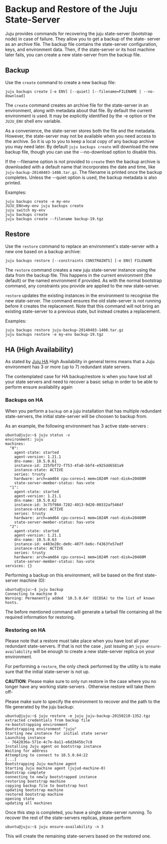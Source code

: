 # Backup and Restore of the Juju State-Server

Juju provides commands for recovering the juju state-server (bootstrap
node) in case of failure.  They allow you to get a backup of the state-
server as an archive file.  The backup file contains the state-server
configuration, keys, and environment data.  Then, if the state-server or
its host machine later fails, you can create a new state-server from the
backup file.

## Backup

Use the `create` command to create a new backup file:

`juju backups create [-e ENV] [--quiet] [--filename=FILENAME | --no-download]`

The `create` command creates an archive file for the state-server in an
environment, along with metadata about that file.  By default the current
environment is used.  It may be explicitly identified by the -e option
or the `JUJU_ENV` shell env variable.

As a convenience, the state-server stores both the file and the
metadata.  However, the state-server may not be available when you need
access to the archive.  So it is up to you to keep a local copy of any
backup archive you may need later.  By default `juju backups create`
will download the new backup file, though you can use the --no-download
option to disable this.

If the --filename option is not provided to `create` then the backup
archive is downloaded with a default name that incorporates the date and
time, like `juju-backup-20140403-1408.tar.gz`.  The filename is printed
once the backup completes.  Unless the --quiet option is used, the backup
metadata is also printed.

Examples:

```shell
juju backups create -e my-env
JUJU_ENV=my-env juju backups create
juju switch my-env
juju backups create
juju backups create --filename backup-19.tgz
```

## Restore

Use the `restore` command to replace an environment's state-server with
a new one based on a backup archive:

`juju backups restore [--constraints CONSTRAINTS] [-e ENV] FILENAME`

The `restore` command creates a new juju state-server instance using the
data from the backup file.  This happens in the current environment (the
default) or the named environment if provided.  As with the normal
bootstrap command, any constraints you provide are applied to the new
state-server.

`restore` updates the existing instances in the environment to recognise
the new state-server.  The command ensures the old state-server is not
running before it creates the replacement.  Note that this command will
not bring an existing state-server to a previous state, but instead
creates a replacement.

Examples:

```shell
juju backups restore juju-backup-20140403-1408.tar.gz
juju backups restore -e my-env backup-19.tgz
```

## HA (High Availability)

As stated by [Juju HA](https://juju.ubuntu.com/docs/juju-ha.html) High Availability in general terms means that a Juju environment has 3 or more (up to 7) redundant state servers. 

The contemplated case for HA backup/restore is when you have lost all your state servers and need to recover a basic setup in order to be able to perform ensure availability again

### Backups on HA

When you perform a `backup` on a juju installation that has multiple redundant state-servers,
the initial state-server will be choosen to backup from.

As an example, the following environment has 3 active state-servers :

```shell
ubuntu@juju:~$ juju status -v
environment: juju
machines:
  "0":
    agent-state: started
    agent-version: 1.21.1
    dns-name: 10.5.0.61
    instance-id: 225fbf72-f753-4fa0-bbf4-e925dd6581a9
    instance-state: ACTIVE
    series: trusty
    hardware: arch=amd64 cpu-cores=1 mem=1024M root-disk=20480M
    state-server-member-status: has-vote
  "1":
    agent-state: started
    agent-version: 1.21.1
    dns-name: 10.5.0.62
    instance-id: 3c75f984-7282-4913-9d20-00332af5464f
    instance-state: ACTIVE
    series: trusty
    hardware: arch=amd64 cpu-cores=1 mem=1024M root-disk=20480M
    state-server-member-status: has-vote
  "2":
    agent-state: started
    agent-version: 1.21.1
    dns-name: 10.5.0.63
    instance-id: e483e28c-de0c-407f-be6c-f4363fe57edf
    instance-state: ACTIVE
    series: trusty
    hardware: arch=amd64 cpu-cores=1 mem=1024M root-disk=20480M
    state-server-member-status: has-vote
services: {}
```
Performing a backup on this environment, will be based on the first state-server machine (0):

```shell
ubuntu@juju:~$ juju backup 
Connecting to machine 0
Warning: Permanently added '10.5.0.64' (ECDSA) to the list of known hosts.
```
The before mentioned command will generate a tarball file containing all
the required information for restoring.

### Restoring on HA

Please note that a restore must take place when you have lost all your redundant
state-servers. If that is not the case , just issuing an `juju ensure-availability` will be enough to create
a new state-server replica on your environment.

For performing a `restore`, the only check performed by the utility is to make sure that the initial
state-server is not up. 

**CAUTION**: Please make sure to only run restore in the case where you no longer have any
working state-servers . Otherwise restore will take them off-

Please make sure to specify the environment to recover and the path to the file
generated by the juju backup:

```shell
ubuntu@juju:~$ juju restore -e juju juju-backup-20150210-1352.tgz
extracted credentials from backup file
re-bootstrapping environment
Bootstrapping environment "juju"
Starting new instance for initial state server
Launching instance
 - 7642836a-571e-4c7e-8a11-e6d2645bc7c8
Installing Juju agent on bootstrap instance
Waiting for address
Attempting to connect to 10.5.0.64:22
[...]
Bootstrapping Juju machine agent
Starting Juju machine agent (jujud-machine-0)
Bootstrap complete
connecting to newly bootstrapped instance
restoring bootstrap machine
copying backup file to bootstrap host
updating bootstrap machine
restored bootstrap machine
opening state
updating all machines
```

Once this step is completed, you have a single state-server running. To recover
the rest of the state-servers replicas, please perform

```shell
ubuntu@juju:~$ juju ensure-availability -n 3
```

This will create the remaining state-servers based on the restored one.
